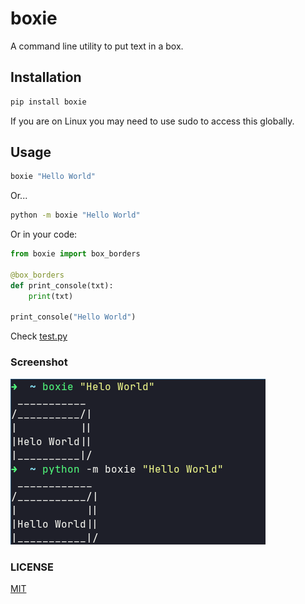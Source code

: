 # boxie

A command line utility to put text in a box.

## Installation

```bash
pip install boxie
```

If you are on Linux you may need to use sudo to access this globally.

## Usage

```bash
boxie "Hello World"
```

Or...

```bash
python -m boxie "Hello World"
```

Or in your code:

```python
from boxie import box_borders

@box_borders
def print_console(txt):
    print(txt)

print_console("Hello World")
```

Check [test.py](./test.py)

### Screenshot

![Screenshot](./assets/screenshot.png)

### LICENSE

[MIT](./LICENSE)
